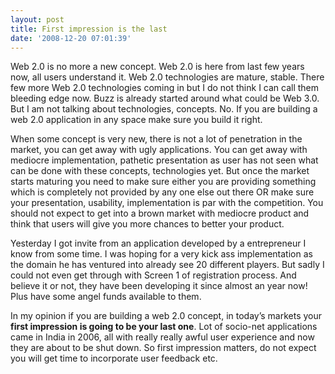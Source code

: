 ```yaml
---
layout: post
title: First impression is the last
date: '2008-12-20 07:01:39'
---
```


<p>Web 2.0 is no more a new concept. Web 2.0 is here from last few years now, all users understand it. Web 2.0 technologies are mature, stable. There few more Web 2.0 technologies coming in but I do not think I can call them bleeding edge now. Buzz is already started around what could be Web 3.0. But I am not talking about technologies, concepts. No. If you are building a web 2.0 application in any space make sure you build it right.</p>

<p>When some concept is very new, there is not a lot of penetration in the market, you can get away with ugly applications. You can get away with mediocre implementation, pathetic presentation as user has not seen what can be done with these concepts, technologies yet. But once the market starts maturing you need to make sure either you are providing something which is completely not provided by any one else out there OR make sure your presentation, usability, implementation is par with the competition. You should not expect to get into a brown market with mediocre product and think that users will give you more chances to better your product.</p>

<p>Yesterday I got invite from an application developed by a entrepreneur I know from some time. I was hoping for a very kick ass implementation as the domain he has ventured into already see 20 different players. But sadly I could not even get through with Screen 1 of registration process. And believe it or not, they have been developing it since almost an year now! Plus have some angel funds available to them.</p>

<p>In my opinion if you are building a web 2.0 concept, in today&rsquo;s markets your <strong>first impression is going to be your last one</strong>. Lot of socio-net applications came in India in 2006, all with really really awful user experience and now they are about to be shut down. So first impression matters, do not expect you will get time to incorporate user feedback etc.</p>